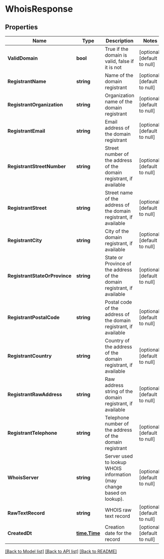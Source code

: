 # WhoisResponse

## Properties
Name | Type | Description | Notes
------------ | ------------- | ------------- | -------------
**ValidDomain** | **bool** | True if the domain is valid, false if it is not | [optional] [default to null]
**RegistrantName** | **string** | Name of the domain registrant | [optional] [default to null]
**RegistrantOrganization** | **string** | Organization name of the domain registrant | [optional] [default to null]
**RegistrantEmail** | **string** | Email address of the domain registrant | [optional] [default to null]
**RegistrantStreetNumber** | **string** | Street number of the address of the domain registrant, if available | [optional] [default to null]
**RegistrantStreet** | **string** | Street name of the address of the domain registrant, if available | [optional] [default to null]
**RegistrantCity** | **string** | City of the domain registrant, if available | [optional] [default to null]
**RegistrantStateOrProvince** | **string** | State or Province of the address of the domain registrant, if available | [optional] [default to null]
**RegistrantPostalCode** | **string** | Postal code of the address of the domain registrant, if available | [optional] [default to null]
**RegistrantCountry** | **string** | Country of the address of the domain registrant, if available | [optional] [default to null]
**RegistrantRawAddress** | **string** | Raw address string of the domain registrant, if available | [optional] [default to null]
**RegistrantTelephone** | **string** | Telephone number of the address of the domain registrant | [optional] [default to null]
**WhoisServer** | **string** | Server used to lookup WHOIS information (may change based on lookup). | [optional] [default to null]
**RawTextRecord** | **string** | WHOIS raw text record | [optional] [default to null]
**CreatedDt** | [**time.Time**](time.Time.md) | Creation date for the record | [optional] [default to null]

[[Back to Model list]](../README.md#documentation-for-models) [[Back to API list]](../README.md#documentation-for-api-endpoints) [[Back to README]](../README.md)


